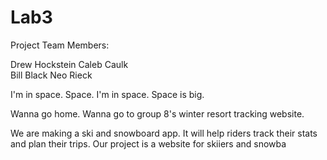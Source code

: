 # Lab3

Project Team Members: 

Drew Hockstein
Caleb Caulk  
Bill Black
Neo Rieck

I'm in space. Space. I'm in space. Space is big.

Wanna go home. Wanna go to group 8's winter resort tracking website.

We are making a ski and snowboard app.
It will help riders track their stats and plan their trips.
Our project is a website for skiiers and snowba
